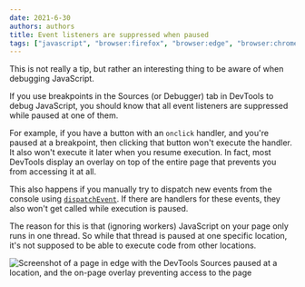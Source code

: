 ```yaml
---
date: 2021-6-30
authors: authors
title: Event listeners are suppressed when paused
tags: ["javascript", "browser:firefox", "browser:edge", "browser:chrome", "browser:safari"]
---
```

This is not really a tip, but rather an interesting thing to be aware of when debugging JavaScript.

If you use breakpoints in the Sources (or Debugger) tab in DevTools to debug JavaScript, you should know that all event listeners are suppressed while paused at one of them.

For example, if you have a button with an `onclick` handler, and you're paused at a breakpoint, then clicking that button won't execute the handler. It also won't execute it later when you resume execution.
In fact, most DevTools display an overlay on top of the entire page that prevents you from accessing it at all.

This also happens if you manually try to dispatch new events from the console using [`dispatchEvent`](https://developer.mozilla.org/en-US/docs/Web/API/EventTarget/dispatchEvent). If there are handlers for these events, they also won't get called while execution is paused.

The reason for this is that (ignoring workers) JavaScript on your page only runs in one thread. So while that thread is paused at one specific location, it's not supposed to be able to execute code from other locations.

![Screenshot of a page in edge with the DevTools Sources paused at a location, and the on-page overlay preventing access to the page](/assets/img/suppressed-event-listeners-when-paused.png)